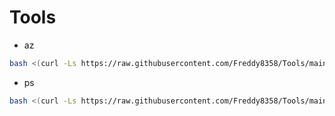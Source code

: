# Tools

+ az

```bash
bash <(curl -Ls https://raw.githubusercontent.com/Freddy8358/Tools/main/az.sh)
```

+ ps

```bash
bash <(curl -Ls https://raw.githubusercontent.com/Freddy8358/Tools/main/ps.sh)
```

